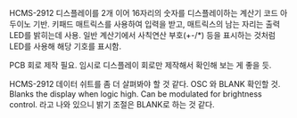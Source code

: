 HCMS-2912 디스플레이를 2개 이어 16자리의 숫자를 디스플레이하는 계산기 코드
아두이노 기반. 
키패드 매트릭스를 사용하여 입력을 받고, 매트릭스의 남는 자리는 출력 LED를 밝히는데 사용. 
일반 계산기에서 사칙연산 부호(+-/*) 등을 표시하는 것처럼 LED를 사용해 해당 기호를 표시함. 

PCB 회로 제작 필요. 
임시로 디스플레이 회로만 제작해서 확인해 보는 게 좋을 듯. 

HCMS-2912 데이터 쉬트를 좀 더 살펴봐야 할 것 같다. OSC 와 BLANK 확인할 것. 
Blanks the display when logic high. Can be modulated for brightness control. 라고 나와 있으니 밝기 조절은 BLANK로 하는 것 같다. 
